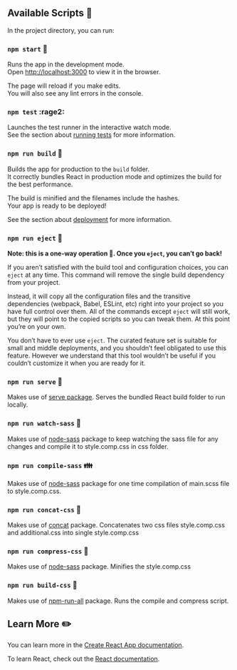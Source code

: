## Available Scripts :page_facing_up:

In the project directory, you can run:

### `npm start` :running:

Runs the app in the development mode.<br />
Open [http://localhost:3000](http://localhost:3000) to view it in the browser.

The page will reload if you make edits.<br />
You will also see any lint errors in the console.

### `npm test` :rage2:

Launches the test runner in the interactive watch mode.<br />
See the section about [running tests](https://facebook.github.io/create-react-app/docs/running-tests) for more information.

### `npm run build` :love_hotel:

Builds the app for production to the `build` folder.<br />
It correctly bundles React in production mode and optimizes the build for the best performance.

The build is minified and the filenames include the hashes.<br />
Your app is ready to be deployed!

See the section about [deployment](https://facebook.github.io/create-react-app/docs/deployment) for more information.

### `npm run eject` :rocket:

**Note: this is a one-way operation :no_entry_sign:. Once you `eject`, you can’t go back!**

If you aren’t satisfied with the build tool and configuration choices, you can `eject` at any time. This command will remove the single build dependency from your project.

Instead, it will copy all the configuration files and the transitive dependencies (webpack, Babel, ESLint, etc) right into your project so you have full control over them. All of the commands except `eject` will still work, but they will point to the copied scripts so you can tweak them. At this point you’re on your own.

You don’t have to ever use `eject`. The curated feature set is suitable for small and middle deployments, and you shouldn’t feel obligated to use this feature. However we understand that this tool wouldn’t be useful if you couldn’t customize it when you are ready for it.

### `npm run serve` :curry:

Makes use of [serve package](https://www.npmjs.com/package/serve). Serves the bundled React build folder to run locally.

### `npm run watch-sass` :eyes:

Makes use of [node-sass](https://www.npmjs.com/package/node-sass) package to keep watching the sass file for any changes and compile it to style.comp.css in css folder.

### `npm run compile-sass` :family:

Makes use of [node-sass](https://www.npmjs.com/package/node-sass) package for one time compilation of main.scss file to style.comp.css.

### `npm run concat-css` :two_men_holding_hands:

Makes use of [concat](https://www.npmjs.com/package/concat) package. Concatenates two css files style.comp.css and additional.css into single style.comp.css

### `npm run compress-css` :baby:

Makes use of [node-sass](https://www.npmjs.com/package/node-sass) package. Minifies the style.comp.css

### `npm run build-css` :hammer:

Makes use of [npm-run-all](https://www.npmjs.com/package/npm-run-all) package. Runs the compile and compress script.

## Learn More :pencil2:

You can learn more in the [Create React App documentation](https://facebook.github.io/create-react-app/docs/getting-started).

To learn React, check out the [React documentation](https://reactjs.org/).
